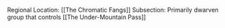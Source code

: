 Regional Location: [[The Chromatic Fangs]]
Subsection: Primarily dwarven group that controls [[The Under-Mountain Pass]]


